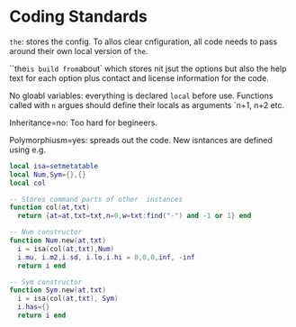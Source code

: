 # Coding Standards

`the`: stores the config. To allos clear cnfiguration,
all  code needs to pass around their own local version
of `the`.

``the` is build from `about` which stores nit jsut the options
but also the help text for each option plus 
contact and license information
for the code.

No gloabl variables: everything is declared `local` before use.
Functions called with `n` argues should define their locals
as arguments `n+1, n+2 etc.

Inheritance=no:  Too hard for begineers.

Polymorphiusm=yes: spreads out the code. New isntances are defined using e.g.

```lua
local isa=setmetatable
local Num,Sym={},{}
local col

-- Stores command parts of other  instances
function col(at,txt) 
  return {at=at,txt=txt,n=0,w=txt:find("-") and -1 or 1} end

-- Num constructor
function Num.new(at,txt) 
  i = isa(col(at,txt),Num)
  i.mu, i.m2,i.sd, i.lo,i.hi = 0,0,0,inf, -inf
  return i end

-- Sym constructor
function Sym.new(at,txt)
  i = isa(col(at,txt), Sym)
  i.has={}
  return i end
```



